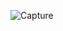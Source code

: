 ![Capture](https://user-images.githubusercontent.com/33928040/74105077-bef75a00-4b80-11ea-91ec-50411b26fa7c.PNG)
